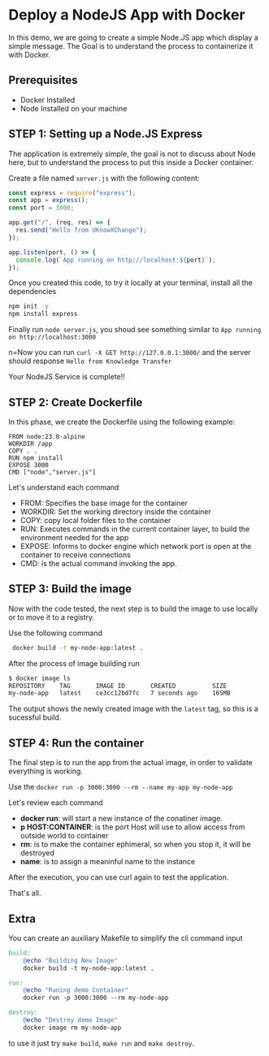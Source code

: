 # Deploy a NodeJS App with Docker

In this demo, we are going to create a simple Node.JS app which display a simple message. The Goal is to understand the process to containerize it with Docker.

## Prerequisites

- Docker Installed
- Node Installed on your machine

## STEP 1: Setting up a Node.JS Express

The application is extremely simple, the goal is not to discuss about Node here, but to understand the process to put this inside a Docker container.

Create a file named `server.js` with the following content:

```js
const express = require("express");
const app = express();
const port = 3000;

app.get("/", (req, res) => {
  res.send("Hello from UKnowXChange");
});

app.listen(port, () => {
  console.log(`App running on http://localhost:${port}`);
});
```

Once you created this code, to try it locally at your terminal, install all the dependencies

```bash
npm init -y
npm install express
```

Finally run `node server.js`, you shoud see something similar to `App running on http://localhost:3000`

n=Now you can run `curl -X GET http://127.0.0.1:3000/` and the server should response `Hello from Knowledge Transfer`

Your NodeJS Service is complete!!

## STEP 2: Create Dockerfile

In this phase, we create the Dockerfile using the following example:

```docker
FROM node:23.0-alpine
WORKDIR /app
COPY . .
RUN npm install
EXPOSE 3000
CMD ["node","server.js"]
```

Let's understand each command

- FROM: Specifies the base image for the container
- WORKDIR: Set the working directory inside the container
- COPY: copy local folder files to the container
- RUN: Executes commands in the current container layer, to build the environment needed for the app
- EXPOSE: Informs to docker engine which network port is open at the container to receive connections
- CMD: is the actual command invoking the app.

## STEP 3: Build the image

Now with the code tested, the next step is to build the image to use locally or to move it to a registry.

Use the following command

```sh
 docker build -t my-node-app:latest .
```

After the process of image building run

```bash
$ docker image ls
REPOSITORY    TAG       IMAGE ID       CREATED          SIZE
my-node-app   latest    ce3cc12bd7fc   7 seconds ago    165MB
```

The output shows the newly created image with the `latest` tag, so this is a sucessful build.

## STEP 4: Run the container

The final step is to run the app from the actual image, in order to validate everything is working.

Use the `docker run -p 3000:3000 --rm --name my-app my-node-app`

Let's review each command

- **docker run**: will start a new instance of the conatiner image.
- **p HOST:CONTAINER**: is the port Host will use to allow access from outside world to container
- **rm**: is to make the container ephimeral, so when you stop it, it will be destroyed
- **name**: is to assign a meaninful name to the instance

After the execution, you can use curl again to test the application.

That's all.

## Extra

You can create an auxiliary Makefile to simplify the cli command input

```Makefile
build:
	@echo "Building New Image"
	docker build -t my-node-app:latest .

run:
	@echo "Runing demo Container"
	docker run -p 3000:3000 --rm my-node-app

destroy:
	@echo "Destroy demo Image"
	docker image rm my-node-app
```

to use it just try `make build`, `make run` and `make destroy`.
